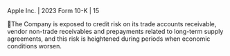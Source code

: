 Apple Inc. | 2023 Form 10-K | 15

The Company is exposed to credit risk on its trade accounts receivable, vendor non-trade receivables and prepayments
related to long-term supply agreements, and this risk is heightened during periods when economic conditions worsen.